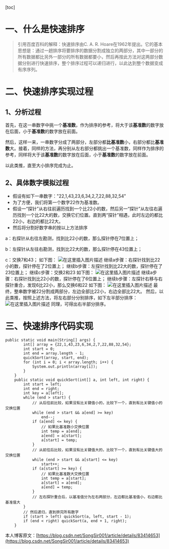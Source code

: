 [toc]
# 一、什么是快速排序

> 引用百度百科的解释：快速排序由C. A. R. Hoare在1962年提出。它的基本思想是：通过一趟排序将要排序的数据分割成独立的两部分，其中一部分的所有数据都比另外一部分的所有数据都要小，然后再按此方法对这两部分数据分别进行快速排序，整个排序过程可以递归进行，以此达到整个数据变成有序序列。

# 二、快速排序实现过程

## 1、分析过程

首先，在这一串数字中挑一个**基准数**，作为排序的参考，将大于该**基准数**的数字放在后面，小于**基准数**的数字放在前面。

然后，这样一来，一串数字分成了两部分，左部分都**比基准数**小，右部分都比**基准数**大。接着，同样的方法，再分别从左右部分都挑出一个基准数，同样作为排序的参考，同样将大于该**基准数**的数字放在后面，小于**基准数**的数字放在前面。

以此类推，直至大小排序完成为止。

## 2、具体数字模拟过程

- 假设有如下一串数字："22,1,43,23,6,34,2,7,22,88,32,54"
- 为了方便，我们将第一个数字22作为基准数。
- 假设一“探针”从右往前遍历找到一个比22小的数，然后另一“探针”从左往右遍历找到一个比22大的数，交换它们位置。直到两“探针”相遇，此时左边的都比22小，右边的都比22大。
- 然后将分割好数字串的按以上方法排序

a：右探针从右往左勘测，找到比22小的数，那么探针停在7位置上；

b：左探针从左往右勘测，找到比22大的数，那么探针停在43位置上；

c：交换7和43；
如下图：
![在这里插入图片描述](https://img-blog.csdnimg.cn/20181026120943570.png?x-oss-process=image/watermark,type_ZmFuZ3poZW5naGVpdGk,shadow_10,text_aHR0cHM6Ly9ibG9nLmNzZG4ubmV0L1NvbmdTaXIwMDE=,size_27,color_FFFFFF,t_70)
继续a步骤：右探针找到比22小的数，探针停在了2位置上；
继续b步骤：左探针找到比22大的数，探针停在了23位置上；
继续c步骤：交换2和23
如下图：
![在这里插入图片描述](https://img-blog.csdnimg.cn/20181026121350841.png?x-oss-process=image/watermark,type_ZmFuZ3poZW5naGVpdGk,shadow_10,text_aHR0cHM6Ly9ibG9nLmNzZG4ubmV0L1NvbmdTaXIwMDE=,size_27,color_FFFFFF,t_70)
继续a步骤：右探针找到比22小的数，探针停在了6位置上；
继续b步骤：左探针右移与右探针重合，发现6比22小，那么交换6和22
如下图：
![在这里插入图片描述](https://img-blog.csdnimg.cn/20181026121821220.png?x-oss-process=image/watermark,type_ZmFuZ3poZW5naGVpdGk,shadow_10,text_aHR0cHM6Ly9ibG9nLmNzZG4ubmV0L1NvbmdTaXIwMDE=,size_27,color_FFFFFF,t_70)
最终，整串数字被22分割成两部分，左边全部比22小，右边全部比22大。
然后，以此类推，按照上述方法，将左右部分分别排序，如下左半部分排序：
![在这里插入图片描述](https://img-blog.csdnimg.cn/20181026122744808.png?x-oss-process=image/watermark,type_ZmFuZ3poZW5naGVpdGk,shadow_10,text_aHR0cHM6Ly9ibG9nLmNzZG4ubmV0L1NvbmdTaXIwMDE=,size_27,color_FFFFFF,t_70)
同理，可得出右半部分排序。

# 三、快速排序代码实现

```
public static void main(String[] args) {
        int[] array = {22,1,43,23,6,34,2,7,22,88,32,54};
        int start = 0;
        int end = array.length - 1;
        quickSort(array, start, end);
        for (int i = 0; i < array.length; i++) {
            System.out.println(array[i]);
        }
    }
    public static void quickSort(int[] a, int left, int right) {
        int start = left;
        int end = right;
        int key = a[left];
        while (end > start) {
            // 从后往前比较，如果没有比关键值小的，比较下一个，直到有比关键值小的交换位置
            while (end > start && a[end] >= key)
                end--;
            if (a[end] <= key) {
                // 如果比基准数小交换位置
                int temp = a[end];
                a[end] = a[start];
                a[start] = temp;
            }
            // 从前往后比较，如果没有比关键值大的，比较下一个，直到有比关键值大的交换位置
            while (end > start && a[start] <= key)
                start++;
            if (a[start] >= key) {
                // 如果比基准数大交换位置
                int temp = a[start];
                a[start] = a[end];
                a[end] = temp;
            }
            // 左右探针重合后，以基准值分为左右两部分，左边都比基准值小，右边都比基准值大
        }
        // 然后递归，直到排完所有数字
        if (start > left) quickSort(a, left, start - 1);
        if (end < right) quickSort(a, end + 1, right);
    }
```

本人博客原文：[https://blog.csdn.net/SongSir001/article/details/83414653](https://blog.csdn.net/SongSir001/article/details/83414653)